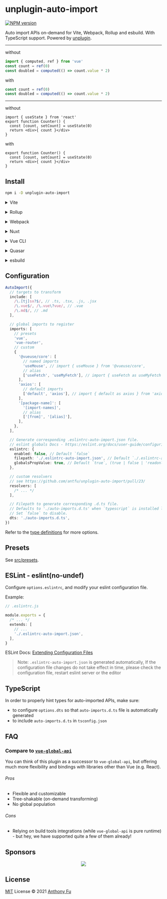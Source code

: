 # unplugin-auto-import

[![NPM version](https://img.shields.io/npm/v/unplugin-auto-import?color=a1b858&label=)](https://www.npmjs.com/package/unplugin-auto-import)

Auto import APIs on-demand for Vite, Webpack, Rollup and esbuild. With TypeScript support. Powered by [unplugin](https://github.com/unjs/unplugin).

---

without

```ts
import { computed, ref } from 'vue'
const count = ref(0)
const doubled = computed(() => count.value * 2)
```

with

```ts
const count = ref(0)
const doubled = computed(() => count.value * 2)
```

---

without

```tsx
import { useState } from 'react'
export function Counter() {
  const [count, setCount] = useState(0)
  return <div>{ count }</div>
}
```

with

```tsx
export function Counter() {
  const [count, setCount] = useState(0)
  return <div>{ count }</div>
}
```

## Install

```bash
npm i -D unplugin-auto-import
```

<details>
<summary>Vite</summary><br>

```ts
// vite.config.ts
import AutoImport from 'unplugin-auto-import/vite'

export default defineConfig({
  plugins: [
    AutoImport({ /* options */ }),
  ],
})
```

Example: [`playground/`](./playground/)

<br></details>

<details>
<summary>Rollup</summary><br>

```ts
// rollup.config.js
import AutoImport from 'unplugin-auto-import/rollup'

export default {
  plugins: [
    AutoImport({ /* options */ }),
    // other plugins
  ],
}
```

<br></details>


<details>
<summary>Webpack</summary><br>

```ts
// webpack.config.js
module.exports = {
  /* ... */
  plugins: [
    require('unplugin-auto-import/webpack')({ /* options */ }),
  ],
}
```

<br></details>

<details>
<summary>Nuxt</summary><br>

```ts
// nuxt.config.js
export default {
  buildModules: [
    ['unplugin-auto-import/nuxt', { /* options */ }],
  ],
}
```

> This module works for both Nuxt 2 and [Nuxt Vite](https://github.com/nuxt/vite)

<br></details>

<details>
<summary>Vue CLI</summary><br>

```ts
// vue.config.js
module.exports = {
  configureWebpack: {
    plugins: [
      require('unplugin-auto-import/webpack')({ /* options */ }),
    ],
  },
}
```

<br></details>

<details>
<summary>Quasar</summary><br>

```ts
// quasar.conf.js
const AutoImportPlugin = require('unplugin-auto-import/webpack')

module.exports = {
  build: {
    chainWebpack(chain) {
      chain.plugin('unplugin-auto-import').use(
        AutoImportPlugin({ /* options */ }),
      )
    },
  },
}
```

<br></details>


<details>
<summary>esbuild</summary><br>

```ts
// esbuild.config.js
import { build } from 'esbuild'

build({
  /* ... */
  plugins: [
    require('unplugin-auto-import/esbuild')({
      /* options */
    }),
  ],
})
```

<br></details>

## Configuration

```ts
AutoImport({
  // targets to transform
  include: [
    /\.[tj]sx?$/, // .ts, .tsx, .js, .jsx
    /\.vue$/, /\.vue\?vue/, // .vue
    /\.md$/, // .md
  ],

  // global imports to register
  imports: [
    // presets
    'vue',
    'vue-router',
    // custom
    {
      '@vueuse/core': [
        // named imports
        'useMouse', // import { useMouse } from '@vueuse/core',
        // alias
        ['useFetch', 'useMyFetch'], // import { useFetch as useMyFetch } from '@vueuse/core',
      ],
      'axios': [
        // default imports
        ['default', 'axios'], // import { default as axios } from 'axios',
      ],
      '[package-name]': [
        '[import-names]',
        // alias
        ['[from]', '[alias]'],
      ],
    },
  ],

  // Generate corresponding .eslintrc-auto-import.json file.
  // eslint globals Docs - https://eslint.org/docs/user-guide/configuring/language-options#specifying-globals
  eslintrc: {
    enabled: false, // Default `false`
    filepath: './.eslintrc-auto-import.json', // Default `./.eslintrc-auto-import.json`
    globalsPropValue: true, // Default `true`, (true | false | 'readonly' | 'readable' | 'writable' | 'writeable')
  },

  // custom resolvers
  // see https://github.com/antfu/unplugin-auto-import/pull/23/
  resolvers: [
    /* ... */
  ],

  // Filepath to generate corresponding .d.ts file.
  // Defaults to './auto-imports.d.ts' when `typescript` is installed locally.
  // Set `false` to disable.
  dts: './auto-imports.d.ts',
})
```

Refer to the [type definitions](./src/types.ts) for more options.

## Presets

See [src/presets](./src/presets).

## ESLint - eslint(no-undef)

Configure `options.eslintrc`, and modify your eslint configuration file.

Example:

```ts
// .eslintrc.js

module.exports = {
  /* ... */
  extends: [
    // ...
    './.eslintrc-auto-import.json',
  ],
}
```

ESLint Docs: [Extending Configuration Files](https://eslint.org/docs/user-guide/configuring/configuration-files#extending-configuration-files)

> Note: `.eslintrc-auto-import.json` is generated automatically, If the configuration file changes do not take effect in time, please check the configuration file, restart eslint server or the editor

## TypeScript

In order to properly hint types for auto-imported APIs, make sure:

- to configure `options.dts` so that `auto-imports.d.ts` file is automatically generated
- to include `auto-imports.d.ts` in `tsconfig.json`

## FAQ

### Compare to [`vue-global-api`](https://github.com/antfu/vue-global-api)

You can think of this plugin as a successor to `vue-global-api`, but offering much more flexibility and bindings with libraries other than Vue (e.g. React).

###### Pros

- Flexible and customizable
- Tree-shakable (on-demand transforming)
- No global population

###### Cons

- Relying on build tools integrations (while `vue-global-api` is pure runtime) - but hey, we have supported quite a few of them already!

## Sponsors

<p align="center">
  <a href="https://cdn.jsdelivr.net/gh/antfu/static/sponsors.svg">
    <img src='https://cdn.jsdelivr.net/gh/antfu/static/sponsors.svg'/>
  </a>
</p>

## License

[MIT](./LICENSE) License © 2021 [Anthony Fu](https://github.com/antfu)
